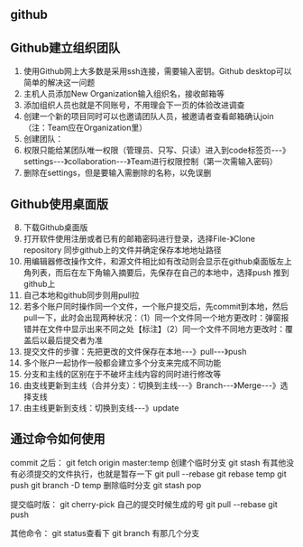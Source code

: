 ## github

## Github建立组织团队

01. 使用Github网上大多数是采用ssh连接，需要输入密钥。Github desktop可以简单的解决这一问题
02. 主机人员添加New Organization输入组织名，接收邮箱等
03. 添加组织人员也就是不同账号，不用理会下一页的体验改进调查
04. 创建一个新的项目同时可以也邀请团队人员，被邀请者查看邮箱确认join（注：Team应在Organization里）
05. 创建团队：
06. 权限只能给某团队唯一权限（管理员、只写、只读）进入到code标签页---》settings---》collaboration---》Team进行权限控制（第一次需输入密码）
07. 删除在settings，但是要输入需删除的名称，以免误删

## Github使用桌面版

08. 下载Github桌面版
09. 打开软件使用注册或者已有的邮箱密码进行登录，选择File-》Clone repository 同步github上的文件并确定保存本地地址路径
10. 用编辑器修改操作文件，和源文件相比如有改动则会显示在github桌面版左上角列表，而后在左下角输入摘要后，先保存在自己的本地中，选择push 推到github上
11. 自己本地和github同步则用pull拉
12. 若多个账户同时操作同一个文件，一个账户提交后，先commit到本地，然后pull一下，此时会出现两种状况：（1）同一个文件同一个地方更改时：弹窗报错并在文件中显示出来不同之处【标注】（2）同一个文件不同地方更改时：覆盖后以最后提交者为准
13. 提交文件的步骤：先把更改的文件保存在本地---》pull---》push
14. 多个账户一起协作一般都会建立多个分支来完成不同功能
15. 分支和主线的区别在于不破坏主线内容的同时进行修改等
16. 由支线更新到主线（合并分支）：切换到主线---》Branch---》Merge---》选择支线
17. 由主线更新到支线：切换到支线---》update

## 通过命令如何使用

commit 之后：
git fetch origin master:temp 创建个临时分支
git  stash  有其他没有必须提交的文件执行，也就是暂存一下
git  pull --rebase
git rebase temp
git push 
git branch -D temp 删除临时分支
git stash pop

提交临时版：
git cherry-pick 自己的提交时候生成的号
git pull --rebase
git push

其他命令：
git status查看下
git branch 有那几个分支

